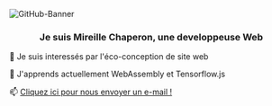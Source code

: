 ![GitHub-Banner](https://user-images.githubusercontent.com/59967912/179404682-c6900601-f886-46c4-b231-7be7f1c3bb03.png)
 <h3 align="center" color="#5f9ea0">Je suis Mireille Chaperon, une developpeuse Web</h3>
 <p color="#5f9ea0">👀 Je suis interessés par l'éco-conception de site web</>
 <p color="#5f9ea0">🌱 J'apprends actuellement WebAssembly et Tensorflow.js</p>
 <p>📫 <a href="mailto:mireillechaperon@gmail.com?subject=Contact GitHub">Cliquez ici pour nous envoyer un e-mail !</a></p>
